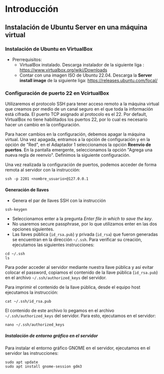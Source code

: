 # Introducción

## Instalación de Ubuntu Server en una máquina virtual
### Instalación de Ubuntu en VirtualBox
* Prerrequisitos:
  * VirtualBox instalado. Descarga instalador de la siguiente liga : https://www.virtualbox.org/wiki/Downloads
  * Contar con una imagen ISO de Ubuntu 22.04. Descarga la **Server install image** de la siguiente liga: https://releases.ubuntu.com/focal/
### Configuración de puerto 22 en VcirtualBox
Utilizaremos el protocolo SSH para tener acceso remoto a la máquina virtual que creamos por medio de un canal seguro en el que toda la información está cifrada. El puerto TCP asignado al protocolo es el 22. Por default, VirtualBox no tiene habilitados los puertos 22, por lo cual es necesario hacer un cambio en la configuración.

Para hacer cambios en la configuración, debemos apagar la máquina virtual. Una vez apagada, entramos a la opción de configuración y en la opción de "Red", en el Adaptador 1 seleccionamos la opción **Reenvío de puertos**. En la pantalla emergente, seleccionamos la opción "Agrega una nueva regla de reenvío". Definimos la siguiente configuración.


Una vez realizada la configuración de puertos, podemos acceder de forma remota al servidor con la instrucción:

```
ssh -p 2201 <nombre_usuario>@127.0.0.1
```

#### Generación de llaves
* Genera el par de llaves SSH con la instrucción
```
ssh-keygen
```
* Seleccionamos enter a la pregunta *Enter file in which to save the key*.
* No usaremos secure passphrase, por lo que utilizamos enter en las dos opciones siguientes.
* Las llaves pública (```id_rsa.pub```) y privada (```id_rsa```) que fueron generadas se encuentran en la dirección ```~/.ssh```. Para verificar su creación, ejecutamos las siguientes instrucciones:
```
cd ~/.ssh
ls
```
Para poder acceder al servidor mediante nuestra llave pública y así evitar colocar el password, copiamos el contenido de la llave pública (```id_rsa.pub```) en el archivo ```~/.ssh/authorized_keys``` del servidor.

Para imprimir el contenido de la llave pública, desde el equipo host ejecutamos la instrucción:
```
cat ~/.ssh/id_rsa.pub
```
El contenido de este archivo lo pegamos en el archivo  ```~/.ssh/authorized_keys``` del servidor. Para esto, ejecutamos en el servidor:

```
nano ~/.ssh/authorized_keys
```

##### Instalación de entorno gráfico en el servidor
Para instalar el entorno gráfico GNOME en el servidor, ejecutamos en el servidor las instrucciones:

```
sudo apt update
sudo apt install gnome-session gdm3
```
